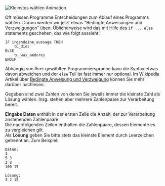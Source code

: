 <div class="text-center">
	<img src="http://s5.postimg.org/j3mtrsuk7/min_of_two.gif" alt="Kleinstes wählen Animation"/>
</div>

Oft müssen Programme Entscheidungen zum Ablauf eines Programms wählen. Darum werden wir jetzt etwas "Bedingte Anweisungen und Verzweigungen" üben. 
Üblicherweise wird das mit Hilfe des `if ... else` statements geschehen, das wie folgt aussieht:

    IF irgendeine_aussage THEN
	    tu_dies
	ELSE
	    tu_was_anderes
	ENDIF

Abhängig von Ihrer gewählten Programmiersprache kann die Syntax etwas davon abweichen und der `else` Teil ist fast immer nur optional. 
Im Wikipedia Artikel über [Bedingte Anweisung und Verzweigung][cond] können Sie mehr darüber nachlesen.

[cond]: https://de.wikipedia.org/wiki/Bedingte_Anweisung_und_Verzweigung

Gegeben sind zwei Zahlen von denen Sie jeweils immer die kleinste Zahl als Lösung wählen. Insg. stehen aber mehrere Zahlenpaare zur Verarbeitung bereit. 

**Eingabe Daten** enthält in der ersten Zeile die Anzahl der zur Verarbeitung anstehenden Zahlenpaare.  
Die nachfolgenden Zeilen enthalten die Zahlenpaare, dessen Elemente es zu vergleichen gilt.  
Als **Lösung** geben Sie bitte stets das kleinste Element durch Leerzeichen getrennt an. Zum Beispiel:

    Daten:
	3
    5 3
    2 8
    100 15
    
    Lösung:
    3 2 15

